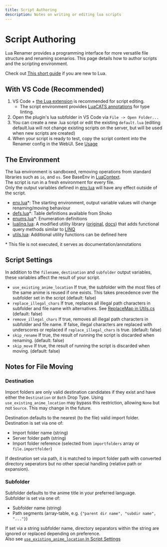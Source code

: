 ```yaml
---
title: Script Authoring
description: Notes on writing or editing lua scripts
---
```


# Script Authoring


Lua Renamer provides a programming interface for more versatile file structure and renaming scenarios. This page details how to author scripts and the scripting environment.

Check out [This short guide](https://learnxinyminutes.com/docs/lua/) if you are new to Lua.  

## With VS Code (Recommended)

1. VS Code + [the Lua extension](https://marketplace.visualstudio.com/items?itemName=sumneko.lua) is recommended for script editing.
    * The script environment provides [LuaCATS annotations](https://luals.github.io/wiki/annotations/) for type linting.
2. Open the plugin's lua subfolder in VS Code via `File -> Open Folder...`
3. You can create a new .lua script or edit the existing `default.lua` (editing default.lua will not change existing scripts on the server, but will be used when new scripts are created)
4. When your script is ready to test, copy the script content into the Renamer config in the WebUI. See [Usage](./getting-started#usage)

## The Environment

The lua environment is sandboxed, removing operations from standard libraries such as `io`, and `os`. See BaseEnv in [LuaContext](https://github.com/Mik1ll/LuaRenamer/blob/master/LuaRenamer/LuaContext.cs).  
The script is run in a fresh environment for every file.  
Only the output variables defined in [env.lua](https://github.com/Mik1ll/LuaRenamer/blob/master/LuaRenamer/lua/env.lua) will have any effect outside of the script.

* [env.lua](https://github.com/Mik1ll/LuaRenamer/blob/master/LuaRenamer/lua/env.lua)*: The starting environment, output variable values will change renaming/moving behaviour
* [defs.lua](https://github.com/Mik1ll/LuaRenamer/blob/master/LuaRenamer/lua/defs.lua)*: Table definitions available from Shoko
* [enums.lua](https://github.com/Mik1ll/LuaRenamer/blob/master/LuaRenamer/lua/enums.lua)*: Enumeration definitions
* [lualinq.lua](https://github.com/Mik1ll/LuaRenamer/blob/master/LuaRenamer/lua/lualinq.lua): A modified utility library ([original](https://github.com/xanathar/lualinq), [docs](https://github.com/Mik1ll/LuaRenamer/blob/master/LuaRenamer/lua/LuaLinq.pdf)) that adds functional query methods similar to [LINQ](https://learn.microsoft.com/en-us/dotnet/csharp/linq/)
* [utils.lua](https://github.com/Mik1ll/LuaRenamer/blob/master/LuaRenamer/lua/utils.lua): Additional utility functions can be defined here

&ast; This file is not executed, it serves as documentation/annotations

## Script Settings

In addition to the `filename`, `destination` and `subfolder` output variables, these variables affect the result of your script.

* `use_existing_anime_location` If true, the subfolder with the most files of the same anime is reused if one exists. This takes precedence over the subfolder set in the script (default: false)
* `replace_illegal_chars` If true, replaces all illegal path characters in subfolder and file name with alternatives. See [ReplaceMap in Utils.cs](https://github.com/Mik1ll/LuaRenamer/blob/master/LuaRenamer/Utils.cs) (default: false)
* `remove_illegal_chars` If true, removes all illegal path characters in subfolder and file name. If false, illegal characters are replaced with underscores or replaced if `replace_illegal_chars` is true. (default: false)
* `skip_rename` If true, the result of running the script is discarded when renaming. (default: false)
* `skip_move` If true, the result of running the script is discarded when moving. (default: false)

## Notes for File Moving

### Destination

<wbr/>Import folders are only valid destination candidates if they exist and have either the `Destination` or `Both` Drop Type. Using `use_existing_anime_location` may bypass this restriction, allowing `None` but not `Source`. This may change in the future.

Destination defaults to the nearest (to the file) valid import folder.  
Destination is set via one of:

* <wbr/>Import folder name (string)
* Server folder path (string)
* <wbr/>Import folder reference (selected from `importfolders` array or `file.importfolder`)

If destination set via path, it is matched to import folder path with converted directory seperators but no other special handling (relative path or expansion).

### Subfolder

Subfolder defaults to the anime title in your preferred language.  
Subfolder is set via one of:

* Subfolder name (string)
* Path segments (array-table, e.g. `{"parent dir name", "subdir name", "..."}`)

If set via a string subfolder name, directory separators within the string are ignored or replaced depending on preference.  
Also see [`use_existing_anime_location` in Script Settings](#script-settings)
